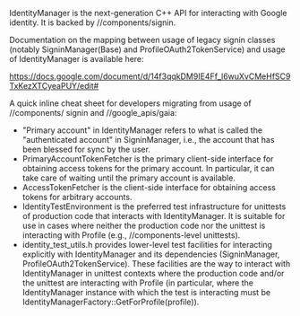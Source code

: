 IdentityManager is the next-generation C++ API for interacting with Google
identity. It is backed by //components/signin.

Documentation on the mapping between usage of legacy signin
classes (notably SigninManager(Base) and ProfileOAuth2TokenService) and usage of
IdentityManager is available here:

https://docs.google.com/document/d/14f3qqkDM9IE4Ff_l6wuXvCMeHfSC9TxKezXTCyeaPUY/edit#

A quick inline cheat sheet for developers migrating from usage of //components/
signin and //google_apis/gaia:

- "Primary account" in IdentityManager refers to what is called the
  "authenticated account" in SigninManager, i.e., the account that has been
  blessed for sync by the user.
- PrimaryAccountTokenFetcher is the primary client-side interface for obtaining
  access tokens for the primary account. In particular, it can take care of 
  waiting until the primary account is available.
- AccessTokenFetcher is the client-side interface for obtaining access tokens
  for arbitrary accounts.
- IdentityTestEnvironment is the preferred test infrastructure for unittests
  of production code that interacts with IdentityManager. It is suitable for
  use in cases where neither the production code nor the unittest is interacting
  with Profile (e.g., //components-level unittests).
- identity_test_utils.h provides lower-level test facilities for interacting
  explicitly with IdentityManager and its dependencies (SigninManager,
  ProfileOAuth2TokenService). These facilities are the way to interact with
  IdentityManager in unittest contexts where the production code and/or the
  unittest are interacting with Profile (in particular, where the
  IdentityManager instance with which the test is interacting must be
  IdentityManagerFactory::GetForProfile(profile)).
